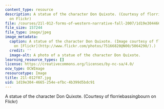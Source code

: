 ```yaml
---
content_type: resource
description: A statue of the character Don Quixote. (Courtesy of florriebassingbourn
  on Flickr)
file: /courses/21l-012-forms-of-western-narrative-fall-2007/1d19e3044665254eefbc4b399d5bdc91_21l-012f07.jpg
file_size: 157244
file_type: image/jpeg
image_metadata:
  caption: A statue of the character Don Quixote. (Image courtesy of florriebassingbourn
    on [Flickr](http://www.flickr.com/photos/75166820@N00/5064290/).)
  credit: ''
  image-alt: A photo of a statue of the character Don Quixote.
learning_resource_types: []
license: https://creativecommons.org/licenses/by-nc-sa/4.0/
ocw_type: OCWImage
resourcetype: Image
title: 21l-012f07.jpg
uid: 1d19e304-4665-254e-efbc-4b399d5bdc91
---
```

A statue of the character Don Quixote. (Courtesy of florriebassingbourn on Flickr)